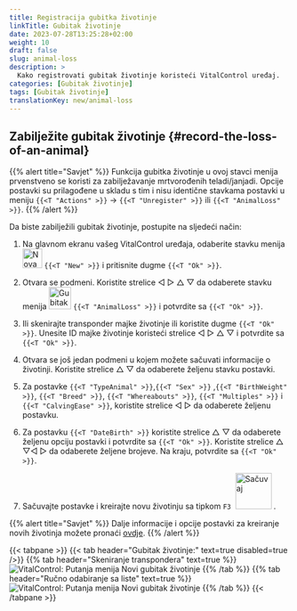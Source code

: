 ```yaml
---
title: Registracija gubitka životinje
linkTitle: Gubitak životinje
date: 2023-07-28T13:25:28+02:00
weight: 10
draft: false
slug: animal-loss
description: >
  Kako registrovati gubitak životinje koristeći VitalControl uređaj.
categories: [Gubitak životinje]
tags: [Gubitak životinje]
translationKey: new/animal-loss
---
```

## Zabilježite gubitak životinje {#record-the-loss-of-an-animal}

{{% alert title="Savjet" %}}
Funkcija gubitka životinje u ovoj stavci menija prvenstveno se koristi za zabilježavanje mrtvorođenih teladi/janjadi. Opcije postavki su prilagođene u skladu s tim i nisu identične stavkama postavki u meniju `{{<T "Actions" >}}` -> `{{<T "Unregister" >}}` ili `{{<T "AnimalLoss" >}}`.
{{% /alert %}}

Da biste zabilježili gubitak životinje, postupite na sljedeći način:

1. Na glavnom ekranu vašeg VitalControl uređaja, odaberite stavku menija <img src="/icons/main/new-animal.svg" width="35" align="bottom" alt="Nova životinja" /> `{{<T "New" >}}` i pritisnite dugme `{{<T "Ok" >}}`.

2. Otvara se podmeni. Koristite strelice ◁ ▷ △ ▽ da odaberete stavku menija <img src="/icons/main/stillbirth.svg" width="40" align="bottom" alt="Gubitak životinje" /> `{{<T "AnimalLoss" >}}` i potvrdite sa `{{<T "Ok" >}}`.

3. Ili skenirajte transponder majke životinje ili koristite dugme `{{<T "Ok" >}}`. Unesite ID majke životinje koristeći strelice ◁ ▷ △ ▽ i potvrdite sa `{{<T "Ok" >}}`.

4. Otvara se još jedan podmeni u kojem možete sačuvati informacije o životinji. Koristite strelice △ ▽ da odaberete željenu stavku postavki.

5. Za postavke `{{<T "TypeAnimal" >}}`,`{{<T "Sex" >}}` ,`{{<T "BirthWeight" >}}`, `{{<T "Breed" >}}`, `{{<T "Whereabouts" >}}`, `{{<T "Multiples" >}}` i `{{<T "CalvingEase" >}}`, koristite strelice ◁ ▷ da odaberete željenu postavku.

6. Za postavku `{{<T "DateBirth" >}}` koristite strelice △ ▽ da odaberete željenu opciju postavki i potvrdite sa `{{<T "Ok" >}}`. Koristite strelice △ ▽◁ ▷ da odaberete željene brojeve. Na kraju, potvrdite sa `{{<T "Ok" >}}`.

7. Sačuvajte postavke i kreirajte novu životinju sa tipkom `F3` &nbsp;<img src="/icons/footer/save_exit.svg" width="65" align="bottom" alt="Sačuvaj" />&nbsp;.

{{% alert title="Savjet" %}}
Dalje informacije i opcije postavki za kreiranje novih životinja možete pronaći [ovdje](../../settings/animal-registration/).
{{% /alert %}}

{{< tabpane >}}
{{< tab header="Gubitak životinje:" text=true disabled=true />}}
{{% tab header="Skeniranje transpondera" text=true %}}
![VitalControl: Putanja menija Novi gubitak životinje](../images/animalloss-scan.png "Evidentirajte gubitak životinje")
{{% /tab %}}
{{% tab header="Ručno odabiranje sa liste" text=true %}}
![VitalControl: Putanja menija Novi gubitak životinje](../images/animalloss.png "Evidentirajte gubitak životinje")
{{% /tab %}}
{{< /tabpane >}}
